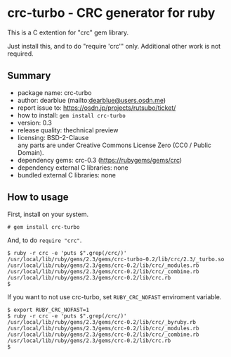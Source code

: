 
# crc-turbo - CRC generator for ruby

This is a C extention for "crc" gem library.

Just install this, and to do "require 'crc'" only. Additional other work is not required.


## Summary

  * package name: crc-turbo
  * author: dearblue (mailto:dearblue@users.osdn.me)
  * report issue to: <https://osdn.jp/projects/rutsubo/ticket/>
  * how to install: ``gem install crc-turbo``
  * version: 0.3
  * release quality: thechnical preview
  * licensing: BSD-2-Clause<br>any parts are under Creative Commons License Zero (CC0 / Public Domain).
  * dependency gems: crc-0.3 (<https://rubygems/gems/crc>)
  * dependency external C libraries: none
  * bundled external C libraries: none


## How to usage

First, install on your system.

``` shell:shell
# gem install crc-turbo
```

And, to do ``require "crc"``.

``` shell:shell
$ ruby -r crc -e 'puts $".grep(/crc/)'
/usr/local/lib/ruby/gems/2.3/gems/crc-turbo-0.2/lib/crc/2.3/_turbo.so
/usr/local/lib/ruby/gems/2.3/gems/crc-0.2/lib/crc/_modules.rb
/usr/local/lib/ruby/gems/2.3/gems/crc-0.2/lib/crc/_combine.rb
/usr/local/lib/ruby/gems/2.3/gems/crc-0.2/lib/crc.rb
$
```

If you want to not use crc-turbo, set ``RUBY_CRC_NOFAST`` enviroment variable.

``` shell:shell
$ export RUBY_CRC_NOFAST=1
$ ruby -r crc -e 'puts $".grep(/crc/)'
/usr/local/lib/ruby/gems/2.3/gems/crc-0.2/lib/crc/_byruby.rb
/usr/local/lib/ruby/gems/2.3/gems/crc-0.2/lib/crc/_modules.rb
/usr/local/lib/ruby/gems/2.3/gems/crc-0.2/lib/crc/_combine.rb
/usr/local/lib/ruby/gems/2.3/gems/crc-0.2/lib/crc.rb
$
```
